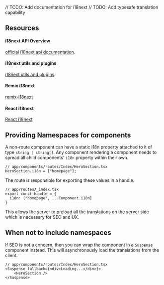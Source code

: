 // TODO: Add documentation for i18next
// TODO: Add typesafe translation capability

## Resources

#### i18next API Overview
[official i18next api documentation](https://www.i18next.com/overview/api).

#### i18next utils and plugins
[i18next utils and plugins](https://www.i18next.com/overview/plugins-and-utils).

#### Remix i18next
[remix-i18next](https://github.com/sergiodxa/remix-i18next)

#### React i18next
[React i18next](https://react.i18next.com/)


## Providing Namespaces for components

A non-route component can have a static i18n property attached to it of type `string | string[]`. Any component rendering a component needs to spread all child components' `i18n` property within their own. 

```tsx 
// app/components/routes/Index/HeroSection.tsx
HeroSection.i18n = ["homepage"];
```

The route is responsible for exporting these values in a handle. 

```tsx
// app/routes/_index.tsx
export const handle = {
  i18n: ["homepage", ...Component.i18n]
}
```

This allows the server to preload all the translations on the server side which is necessary for SEO and UX.

## When not to include namespaces

If SEO is not a concern, then you can wrap the component in a `Suspense` component instead. This will asynchronously load the translations from the client. 

```tsx
// app/components/routes/Index/HeroSection.tsx
<Suspense fallback={<div>Loading...</div>}>
    <HeroSection />
</Suspense>
```
